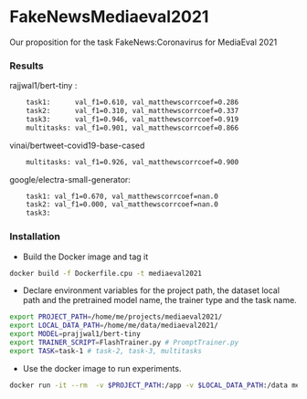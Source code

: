 # FakeNewsMediaeval2021
Our proposition for the task FakeNews:Coronavirus for MediaEval 2021

### Results
rajjwal1/bert-tiny :
```bash
    task1:      val_f1=0.610, val_matthewscorrcoef=0.286
    task2:      val_f1=0.310, val_matthewscorrcoef=0.337
    task3:      val_f1=0.946, val_matthewscorrcoef=0.919
    multitasks: val_f1=0.901, val_matthewscorrcoef=0.866
```

vinai/bertweet-covid19-base-cased
```bash
    multitasks: val_f1=0.926, val_matthewscorrcoef=0.900
```


google/electra-small-generator:
```bash
    task1: val_f1=0.670, val_matthewscorrcoef=nan.0
    task2: val_f1=0.000, val_matthewscorrcoef=nan.0
    task3: 
```


### Installation

* Build the Docker image and tag it

```bash
docker build -f Dockerfile.cpu -t mediaeval2021
```

* Declare environment variables for the project path, the dataset local path and the pretrained model name, the trainer type and the task name.
```bash
export PROJECT_PATH=/home/me/projects/mediaeval2021/
export LOCAL_DATA_PATH=/home/me/data/mediaeval2021/
export MODEL=prajjwal1/bert-tiny
export TRAINER_SCRIPT=FlashTrainer.py # PromptTrainer.py
export TASK=task-1 # task-2, task-3, multitasks
```

* Use the docker image to run experiments.

```bash
docker run -it --rm  -v $PROJECT_PATH:/app -v $LOCAL_DATA_PATH:/data mediaeval2021 python FlashTrainer.py --task_name=$TASK --model_name=$MODEL - train /data
```

